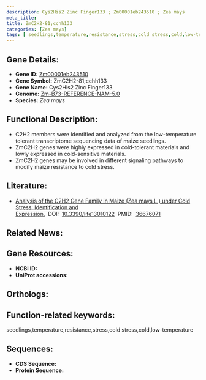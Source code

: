 ```yaml
---
description: Cys2His2 Zinc Finger133 ; Zm00001eb243510 ; Zea mays
meta_title:
title: ZmC2H2-81;cchh133
categories: [Zea mays]
tags: [ seedlings,temperature,resistance,stress,cold stress,cold,low-temperature ]
---
```


## Gene Details:
- **Gene ID:**	[Zm00001eb243510]()
- **Gene Symbol:** ZmC2H2-81;cchh133
- **Gene Name:** Cys2His2 Zinc Finger133
- **Genome:** [Zm-B73-REFERENCE-NAM-5.0]()
- **Species:** *Zea mays*

## Functional Description:
   - C2H2 members were identified and analyzed from the low-temperature tolerant transcriptome sequencing data of maize seedlings.
   - ZmC2H2 genes were highly expressed in cold-tolerant materials and lowly expressed in cold-sensitive materials.
   - ZmC2H2 genes may be involved in different signaling pathways to modify maize resistance to cold stress.

## Literature:
   - [Analysis of the C2H2 Gene Family in Maize (Zea mays L.) under Cold Stress: Identification and Expression.]( https://www.mdpi.com/2075-1729/13/1/122)&nbsp;&nbsp;DOI:&nbsp;&nbsp;[10.3390/life13010122](https://www.mdpi.com/2075-1729/13/1/122)&nbsp;&nbsp;PMID:&nbsp;&nbsp;[36676071](https://pubmed.ncbi.nlm.nih.gov/36676071/)

## Related News:

## Gene Resources:
- **NCBI ID:** [](https://www.ncbi.nlm.nih.gov/gene/?term=)
- **UniProt accessions:** [](https://www.uniprot.org/uniprotkb//entry)

## Orthologs:

## Function-related keywords:
seedlings,temperature,resistance,stress,cold stress,cold,low-temperature

## Sequences:
- **CDS Sequence:**
- **Protein Sequence:**
